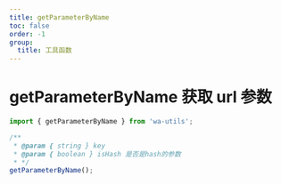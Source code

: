 ```yaml
---
title: getParameterByName
toc: false
order: -1
group:
  title: 工具函数
---
```


# getParameterByName 获取 url 参数

```typescript
import { getParameterByName } from 'wa-utils';

/**
 * @param { string } key
 * @param { boolean } isHash 是否是hash的参数
 * */
getParameterByName();
```
